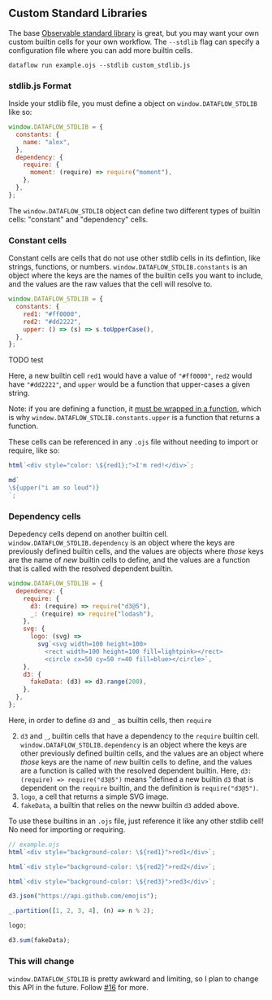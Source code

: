 ## Custom Standard Libraries

The base [Observable standard library](https://github.com/observablehq/stdlib) is great, but you may want your own custom builtin cells for your own workflow. The `--stdlib` flag can specify a configuration file where you can add more builtin cells.

```
dataflow run example.ojs --stdlib custom_stdlib.js
```

### stdlib.js Format

Inside your stdlib file, you must define a object on `window.DATAFLOW_STDLIB` like so:

```javascript
window.DATAFLOW_STDLIB = {
  constants: {
    name: "alex",
  },
  dependency: {
    require: {
      moment: (require) => require("moment"),
    },
  },
};
```

The `window.DATAFLOW_STDLIB` object can define two different types of builtin cells: "constant" and "dependency" cells.

### Constant cells

Constant cells are cells that do not use other stdlib cells in its defintion, like strings, functions, or numbers. `window.DATAFLOW_STDLIB.constants` is an object where the keys are the names of the builtin cells you want to include, and the values are the raw values that the cell will resolve to.

```js
window.DATAFLOW_STDLIB = {
  constants: {
    red1: "#ff0000",
    red2: "#dd2222",
    upper: () => (s) => s.toUpperCase(),
  },
};
```

TODO test

Here, a new builtin cell `red1` would have a value of `"#ff0000"`, `red2` would have `"#dd2222"`, and `upper` would be a function that upper-cases a given string.

Note: if you are defining a function, it [must be wrapped in a function](https://github.com/observablehq/runtime/issues/195), which is why `window.DATAFLOW_STDLIB.constants.upper` is a function that returns a function.

These cells can be referenced in any `.ojs` file without needing to import or require, like so:

```js
html`<div style="color: \${red1};">I'm red!</div>`;

md`
\${upper("i am so loud")}
`;
```

### Dependency cells

Depedency cells depend on another builtin cell. `window.DATAFLOW_STDLIB.dependency` is an object where the keys are previously defined builtin cells, and the values are objects where _those_ keys are the name of _new_ builtin cells to define, and the values are a function that is called with the resolved dependent builtin.

```javascript
window.DATAFLOW_STDLIB = {
  dependency: {
    require: {
      d3: (require) => require("d3@5"),
      _: (require) => require("lodash"),
    },
    svg: {
      logo: (svg) =>
        svg`<svg width=100 height=100>
          <rect width=100 height=100 fill=lightpink></rect>
          <circle cx=50 cy=50 r=40 fill=blue></circle>`,
    },
    d3: {
      fakeData: (d3) => d3.range(200),
    },
  },
};
```

Here, in order to define `d3` and `_` as builtin cells, then `require`

2. `d3` and `_`, builtin cells that have a dependency to the `require` builtin cell. `window.DATAFLOW_STDLIB.dependency` is an object where the keys are other previously defined builtin cells, and the values are an object where _those_ keys are the name of _new_ builtin cells to define, and the values are a function is called with the resolved dependent builtin. Here, `d3: (require) => require("d3@5")` means "defined a new builtin `d3` that is dependent on the `require` builtin, and the definition is `require("d3@5")`.
3. `logo`, a cell that returns a simple SVG image.
4. `fakeData`, a builtin that relies on the neww builtin `d3` added above.

To use these builtins in an `.ojs` file, just reference it like any other stdlib cell! No need for importing or requiring.

```javascript
// example.ojs
html`<div style="background-color: \${red1}">red1</div>`;

html`<div style="background-color: \${red2}">red2</div>`;

html`<div style="background-color: \${red3}">red3</div>`;

d3.json("https://api.github.com/emojis");

_.partition([1, 2, 3, 4], (n) => n % 2);

logo;

d3.sum(fakeData);
```

### This will change

`window.DATAFLOW_STDLIB` is pretty awkward and limiting, so I plan to change this API in the future. Follow [#16](https://github.com/asg017/dataflow/issues/16) for more.
